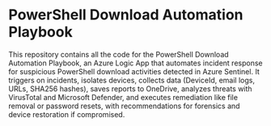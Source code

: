 # PowerShell Download Automation Playbook
This repository contains all the code for the PowerShell Download Automation Playbook, an Azure Logic App that automates incident response for suspicious PowerShell download activities detected in Azure Sentinel. It triggers on incidents, isolates devices, collects data (DeviceId, email logs, URLs, SHA256 hashes), saves reports to OneDrive, analyzes threats with VirusTotal and Microsoft Defender, and executes remediation like file removal or password resets, with recommendations for forensics and device restoration if compromised.
